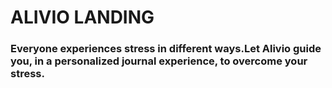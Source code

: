 # ALIVIO LANDING

### Everyone experiences stress in different ways.Let Alivio guide you, in a personalized journal experience, to overcome your stress.
